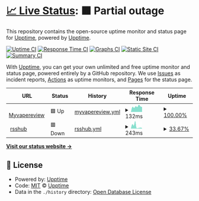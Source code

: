 # [📈 Live Status](https://status.baolongzhanshi.com): <!--live status--> **🟧 Partial outage**

This repository contains the open-source uptime monitor and status page for [Upptime](https://upptime.js.org), powered by [Upptime](https://github.com/upptime/upptime).

[![Uptime CI](https://github.com/53934/upptime/workflows/Uptime%20CI/badge.svg)](https://github.com/53934/upptime/actions?query=workflow%3A%22Uptime+CI%22)
[![Response Time CI](https://github.com/53934/upptime/workflows/Response%20Time%20CI/badge.svg)](https://github.com/53934/upptime/actions?query=workflow%3A%22Response+Time+CI%22)
[![Graphs CI](https://github.com/53934/upptime/workflows/Graphs%20CI/badge.svg)](https://github.com/53934/upptime/actions?query=workflow%3A%22Graphs+CI%22)
[![Static Site CI](https://github.com/53934/upptime/workflows/Static%20Site%20CI/badge.svg)](https://github.com/53934/upptime/actions?query=workflow%3A%22Static+Site+CI%22)
[![Summary CI](https://github.com/53934/upptime/workflows/Summary%20CI/badge.svg)](https://github.com/53934/upptime/actions?query=workflow%3A%22Summary+CI%22)

With [Upptime](https://upptime.js.org), you can get your own unlimited and free uptime monitor and status page, powered entirely by a GitHub repository. We use [Issues](https://github.com/upptime/upptime/issues) as incident reports, [Actions](https://github.com/53934/upptime/actions) as uptime monitors, and [Pages](https://status.baolongzhanshi.com) for the status page.

<!--start: status pages-->
<!-- This summary is generated by Upptime (https://github.com/upptime/upptime) -->
<!-- Do not edit this manually, your changes will be overwritten -->
<!-- prettier-ignore -->
| URL | Status | History | Response Time | Uptime |
| --- | ------ | ------- | ------------- | ------ |
| <img alt="" src="https://icons.duckduckgo.com/ip3/myvapereview.com.ico" height="13"> [Myvapereview](https://myvapereview.com/) | 🟩 Up | [myvapereview.yml](https://github.com/0xd2ae/upptime/commits/HEAD/history/myvapereview.yml) | <details><summary><img alt="Response time graph" src="./graphs/myvapereview/response-time-week.png" height="20"> 132ms</summary><br><a href="https://status.baolongzhanshi.com/history/myvapereview"><img alt="Response time 170" src="https://img.shields.io/endpoint?url=https%3A%2F%2Fraw.githubusercontent.com%2F0xd2ae%2Fupptime%2FHEAD%2Fapi%2Fmyvapereview%2Fresponse-time.json"></a><br><a href="https://status.baolongzhanshi.com/history/myvapereview"><img alt="24-hour response time 158" src="https://img.shields.io/endpoint?url=https%3A%2F%2Fraw.githubusercontent.com%2F0xd2ae%2Fupptime%2FHEAD%2Fapi%2Fmyvapereview%2Fresponse-time-day.json"></a><br><a href="https://status.baolongzhanshi.com/history/myvapereview"><img alt="7-day response time 132" src="https://img.shields.io/endpoint?url=https%3A%2F%2Fraw.githubusercontent.com%2F0xd2ae%2Fupptime%2FHEAD%2Fapi%2Fmyvapereview%2Fresponse-time-week.json"></a><br><a href="https://status.baolongzhanshi.com/history/myvapereview"><img alt="30-day response time 170" src="https://img.shields.io/endpoint?url=https%3A%2F%2Fraw.githubusercontent.com%2F0xd2ae%2Fupptime%2FHEAD%2Fapi%2Fmyvapereview%2Fresponse-time-month.json"></a><br><a href="https://status.baolongzhanshi.com/history/myvapereview"><img alt="1-year response time 170" src="https://img.shields.io/endpoint?url=https%3A%2F%2Fraw.githubusercontent.com%2F0xd2ae%2Fupptime%2FHEAD%2Fapi%2Fmyvapereview%2Fresponse-time-year.json"></a></details> | <details><summary><a href="https://status.baolongzhanshi.com/history/myvapereview">100.00%</a></summary><a href="https://status.baolongzhanshi.com/history/myvapereview"><img alt="All-time uptime 99.70%" src="https://img.shields.io/endpoint?url=https%3A%2F%2Fraw.githubusercontent.com%2F0xd2ae%2Fupptime%2FHEAD%2Fapi%2Fmyvapereview%2Fuptime.json"></a><br><a href="https://status.baolongzhanshi.com/history/myvapereview"><img alt="24-hour uptime 100.00%" src="https://img.shields.io/endpoint?url=https%3A%2F%2Fraw.githubusercontent.com%2F0xd2ae%2Fupptime%2FHEAD%2Fapi%2Fmyvapereview%2Fuptime-day.json"></a><br><a href="https://status.baolongzhanshi.com/history/myvapereview"><img alt="7-day uptime 100.00%" src="https://img.shields.io/endpoint?url=https%3A%2F%2Fraw.githubusercontent.com%2F0xd2ae%2Fupptime%2FHEAD%2Fapi%2Fmyvapereview%2Fuptime-week.json"></a><br><a href="https://status.baolongzhanshi.com/history/myvapereview"><img alt="30-day uptime 99.70%" src="https://img.shields.io/endpoint?url=https%3A%2F%2Fraw.githubusercontent.com%2F0xd2ae%2Fupptime%2FHEAD%2Fapi%2Fmyvapereview%2Fuptime-month.json"></a><br><a href="https://status.baolongzhanshi.com/history/myvapereview"><img alt="1-year uptime 99.70%" src="https://img.shields.io/endpoint?url=https%3A%2F%2Fraw.githubusercontent.com%2F0xd2ae%2Fupptime%2FHEAD%2Fapi%2Fmyvapereview%2Fuptime-year.json"></a></details>
| <img alt="" src="https://icons.duckduckgo.com/ip3/rsshub.acos.one.ico" height="13"> [rsshub](https://rsshub.acos.one/) | 🟥 Down | [rsshub.yml](https://github.com/0xd2ae/upptime/commits/HEAD/history/rsshub.yml) | <details><summary><img alt="Response time graph" src="./graphs/rsshub/response-time-week.png" height="20"> 243ms</summary><br><a href="https://status.baolongzhanshi.com/history/rsshub"><img alt="Response time 403" src="https://img.shields.io/endpoint?url=https%3A%2F%2Fraw.githubusercontent.com%2F0xd2ae%2Fupptime%2FHEAD%2Fapi%2Frsshub%2Fresponse-time.json"></a><br><a href="https://status.baolongzhanshi.com/history/rsshub"><img alt="24-hour response time 178" src="https://img.shields.io/endpoint?url=https%3A%2F%2Fraw.githubusercontent.com%2F0xd2ae%2Fupptime%2FHEAD%2Fapi%2Frsshub%2Fresponse-time-day.json"></a><br><a href="https://status.baolongzhanshi.com/history/rsshub"><img alt="7-day response time 243" src="https://img.shields.io/endpoint?url=https%3A%2F%2Fraw.githubusercontent.com%2F0xd2ae%2Fupptime%2FHEAD%2Fapi%2Frsshub%2Fresponse-time-week.json"></a><br><a href="https://status.baolongzhanshi.com/history/rsshub"><img alt="30-day response time 403" src="https://img.shields.io/endpoint?url=https%3A%2F%2Fraw.githubusercontent.com%2F0xd2ae%2Fupptime%2FHEAD%2Fapi%2Frsshub%2Fresponse-time-month.json"></a><br><a href="https://status.baolongzhanshi.com/history/rsshub"><img alt="1-year response time 403" src="https://img.shields.io/endpoint?url=https%3A%2F%2Fraw.githubusercontent.com%2F0xd2ae%2Fupptime%2FHEAD%2Fapi%2Frsshub%2Fresponse-time-year.json"></a></details> | <details><summary><a href="https://status.baolongzhanshi.com/history/rsshub">33.67%</a></summary><a href="https://status.baolongzhanshi.com/history/rsshub"><img alt="All-time uptime 63.17%" src="https://img.shields.io/endpoint?url=https%3A%2F%2Fraw.githubusercontent.com%2F0xd2ae%2Fupptime%2FHEAD%2Fapi%2Frsshub%2Fuptime.json"></a><br><a href="https://status.baolongzhanshi.com/history/rsshub"><img alt="24-hour uptime 0.00%" src="https://img.shields.io/endpoint?url=https%3A%2F%2Fraw.githubusercontent.com%2F0xd2ae%2Fupptime%2FHEAD%2Fapi%2Frsshub%2Fuptime-day.json"></a><br><a href="https://status.baolongzhanshi.com/history/rsshub"><img alt="7-day uptime 33.67%" src="https://img.shields.io/endpoint?url=https%3A%2F%2Fraw.githubusercontent.com%2F0xd2ae%2Fupptime%2FHEAD%2Fapi%2Frsshub%2Fuptime-week.json"></a><br><a href="https://status.baolongzhanshi.com/history/rsshub"><img alt="30-day uptime 63.17%" src="https://img.shields.io/endpoint?url=https%3A%2F%2Fraw.githubusercontent.com%2F0xd2ae%2Fupptime%2FHEAD%2Fapi%2Frsshub%2Fuptime-month.json"></a><br><a href="https://status.baolongzhanshi.com/history/rsshub"><img alt="1-year uptime 63.17%" src="https://img.shields.io/endpoint?url=https%3A%2F%2Fraw.githubusercontent.com%2F0xd2ae%2Fupptime%2FHEAD%2Fapi%2Frsshub%2Fuptime-year.json"></a></details>

<!--end: status pages-->

[**Visit our status website →**](https://status.baolongzhanshi.com)

## 📄 License

- Powered by: [Upptime](https://github.com/upptime/upptime)
- Code: [MIT](./LICENSE) © [Upptime](https://upptime.js.org)
- Data in the `./history` directory: [Open Database License](https://opendatacommons.org/licenses/odbl/1-0/)
